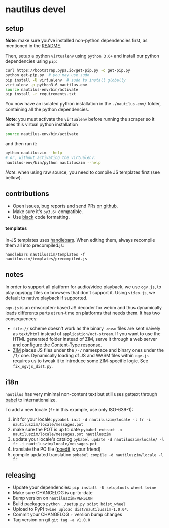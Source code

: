 # nautilus devel


## setup

__Note__: make sure you've installed non-python dependencies first, as mentioned in the [README](README.md).

Then, setup a python `virtualenv` using `python 3.6+` and install our python dependencies using `pip`:

```bash
curl https://bootstrap.pypa.io/get-pip.py -o get-pip.py
python get-pip.py  # you may use sudo
pip install -U virtualenv  # sudo to install globally
virtualenv -p python3.6 nautilus-env
source nautilus-env/bin/activate
pip install -r requirements.txt
```

You now have an isolated python installation in the `./nautilus-env/` folder, containing all the python dependencies.

__Note__: you must activate the `virtualenv` before running the scraper so it uses this virtual python installation

``` bash
source nautilus-env/bin/activate
```

and then run it:

``` bash
python nautiluszim --help
# or, without activating the virtualenv:
nautilus-env/bin/python nautiluszim --help
```

_Note_: when using raw source, you need to compile JS templates first (see bellow).

## contributions

* Open issues, bug reports and send PRs [on github](https://github.com/openzim/nautilus).
* Make sure it's `py3.6+` compatible.
* Use [black](https://github.com/psf/black) code formatting.

#### templates

In-JS templates uses [handlebars](https://handlebarsjs.com). When editing them, always recompile them all into precompiled.js:

```
handlebars nautiluszim/templates -f nautiluszim/templates/precompiled.js
```

## notes

In order to support all platform for audio/video playback, we use `ogv.js`, to play ogv/ogg files on browsers that don't support it. Using `video.js`, we default to native playback if supported.

`ogv.js` is an emscripten-based JS decoder for webm and thus dynamically loads differents parts at run-time on platforms that needs them. It has two consequences:

* `file://` scheme doesn't work as the binary `.wasm` files are sent naively as `text/html` instead of `application/oct-stream`. If you want to use the HTML generated folder instead of ZIM, serve it through a web server and [configure the Content-Type response](https://emscripten.org/docs/compiling/WebAssembly.html#web-server-setup).
* [ZIM](https://wiki.openzim.org/wiki/ZIM_file_format) places JS files under the `/-/` namespace and binary ones under the `/I/` one. Dynamically loading of JS and WASM files within `ogv.js` requires us to tweak it to introduce some ZIM-specific logic. See `fix_ogvjs_dist.py`.


## i18n

`nautilus` has very minimal non-content text but still uses gettext through [babel](http://babel.pocoo.org/en/latest/) to internationalize.

To add a new locale (`fr` in this example, use only ISO-639-1):

1. init for your locale: `pybabel init -d nautiluszim/locale -l fr -i nautiluszim/locale/messages.pot`
2. make sure the POT is up to date `pybabel extract -o nautiluszim/locale/messages.pot nautiluszim`
3. update your locale's catalog `pybabel update -d nautiluszim/locale/ -l fr -i nautiluszim/locale/messages.pot`
3. translate the PO file ([poedit](https://poedit.net/) is your friend)
4. compile updated translation `pybabel compile -d nautiluszim/locale -l fr`

## releasing

* Update your dependencies: `pip install -U setuptools wheel twine`
* Make sure CHANGELOG is up-to-date
* Bump version on `nautiluszim/VERSION`
* Build packages `python ./setup.py sdist bdist_wheel`
* Upload to PyPI `twine upload dist/nautiluszim-1.0.0*`.
* Commit your CHANGELOG + version bump changes
* Tag version on git `git tag -a v1.0.0`
